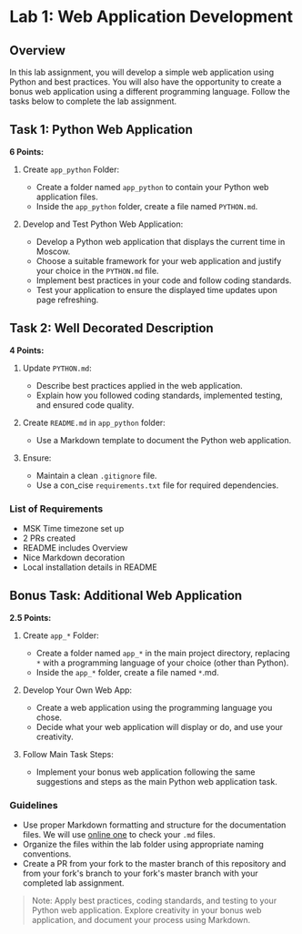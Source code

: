# Lab 1: Web Application Development

## Overview

In this lab assignment, you will develop a simple web application using Python and best practices. You will also have the opportunity to create a bonus web application using a different programming language. Follow the tasks below to complete the lab assignment.

## Task 1: Python Web Application

**6 Points:**

1. Create `app_python` Folder:
   - Create a folder named `app_python` to contain your Python web application files.
   - Inside the `app_python` folder, create a file named `PYTHON.md`.

2. Develop and Test Python Web Application:
   - Develop a Python web application that displays the current time in Moscow.
   - Choose a suitable framework for your web application and justify your choice in the `PYTHON.md` file.
   - Implement best practices in your code and follow coding standards.
   - Test your application to ensure the displayed time updates upon page refreshing.

## Task 2: Well Decorated Description

**4 Points:**

1. Update `PYTHON.md`:
   - Describe best practices applied in the web application.
   - Explain how you followed coding standards, implemented testing, and ensured code quality.

2. Create `README.md` in `app_python` folder:
   - Use a Markdown template to document the Python web application.

3. Ensure:
   - Maintain a clean `.gitignore` file.
   - Use a con_cise `requirements.txt` file for required dependencies.

### List of Requirements

- MSK Time timezone set up
- 2 PRs created
- README includes Overview
- Nice Markdown decoration
- Local installation details in README

## Bonus Task: Additional Web Application

**2.5 Points:**

1. Create `app_*` Folder:
   - Create a folder named `app_*` in the main project directory, replacing `*` with a programming language of your choice (other than Python).
   - Inside the `app_*` folder, create a file named `*`.md.

2. Develop Your Own Web App:
   - Create a web application using the programming language you chose.
   - Decide what your web application will display or do, and use your creativity.

3. Follow Main Task Steps:
   - Implement your bonus web application following the same suggestions and steps as the main Python web application task.

### Guidelines

- Use proper Markdown formatting and structure for the documentation files. We will use [online one](https://dlaa.me/markdownlint/) to check your `.md` files.
- Organize the files within the lab folder using appropriate naming conventions.
- Create a PR from your fork to the master branch of this repository and from your fork's branch to your fork's master branch with your completed lab assignment.

> Note: Apply best practices, coding standards, and testing to your Python web application. Explore creativity in your bonus web application, and document your process using Markdown.
